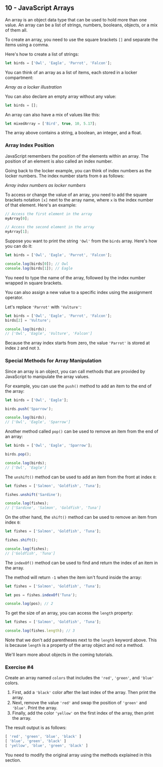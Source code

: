 ## 10 - JavaScript Arrays

An array is an object data type that can be used to hold more than one value. An array can be a list of strings, numbers, booleans, objects, or a mix of them all.

To create an array, you need to use the square brackets `[]` and separate the items using a comma.

Here's how to create a list of strings:

```javascript
let birds = ['Owl', 'Eagle', 'Parrot', 'Falcon'];
```

You can think of an array as a list of items, each stored in a locker compartment:

*Array as a locker illustration*

You can also declare an empty array without any value:

```javascript
let birds = [];
```

An array can also have a mix of values like this:

```javascript
let mixedArray = ['Bird', true, 10, 5.17];
```

The array above contains a string, a boolean, an integer, and a float.

### Array Index Position

JavaScript remembers the position of the elements within an array. The position of an element is also called an index number.

Going back to the locker example, you can think of index numbers as the locker numbers. The index number starts from `0` as follows:

*Array index numbers as locker numbers*

To access or change the value of an array, you need to add the square brackets notation `[x]` next to the array name, where `x` is the index number of that element. Here's an example:

```javascript
// Access the first element in the array
myArray[0];

// Access the second element in the array
myArray[1];
```

Suppose you want to print the string `'Owl'` from the `birds` array. Here's how you can do it:

```javascript
let birds = ['Owl', 'Eagle', 'Parrot', 'Falcon'];

console.log(birds[0]); // Owl
console.log(birds[1]); // Eagle
```

You need to type the name of the array, followed by the index number wrapped in square brackets.

You can also assign a new value to a specific index using the assignment operator.

Let's replace `'Parrot'` with `'Vulture'`:

```javascript
let birds = ['Owl', 'Eagle', 'Parrot', 'Falcon'];
birds[2] = 'Vulture';

console.log(birds);
// ['Owl', 'Eagle', 'Vulture', 'Falcon']
```

Because the array index starts from zero, the value `'Parrot'` is stored at index `2` and not `3`.

### Special Methods for Array Manipulation

Since an array is an object, you can call methods that are provided by JavaScript to manipulate the array values.

For example, you can use the `push()` method to add an item to the end of the array:

```javascript
let birds = ['Owl', 'Eagle'];

birds.push('Sparrow');

console.log(birds);
// ['Owl', 'Eagle', 'Sparrow']
```

Another method called `pop()` can be used to remove an item from the end of an array:

```javascript
let birds = ['Owl', 'Eagle', 'Sparrow'];

birds.pop();

console.log(birds);
// ['Owl', 'Eagle']
```

The `unshift()` method can be used to add an item from the front at index `0`:

```javascript
let fishes = ['Salmon', 'Goldfish', 'Tuna'];

fishes.unshift('Sardine');

console.log(fishes);
// ['Sardine', 'Salmon', 'Goldfish', 'Tuna']
```

On the other hand, the `shift()` method can be used to remove an item from index `0`:

```javascript
let fishes = ['Salmon', 'Goldfish', 'Tuna'];

fishes.shift();

console.log(fishes);
// ['Goldfish', 'Tuna']
```

The `indexOf()` method can be used to find and return the index of an item in the array.

The method will return `-1` when the item isn't found inside the array:

```javascript
let fishes = ['Salmon', 'Goldfish', 'Tuna'];

let pos = fishes.indexOf('Tuna');

console.log(pos); // 2
```

To get the size of an array, you can access the `length` property:

```javascript
let fishes = ['Salmon', 'Goldfish', 'Tuna'];

console.log(fishes.length); // 3
```

Note that we don't add parentheses next to the `length` keyword above. This is because `length` is a property of the array object and not a method.

We'll learn more about objects in the coming tutorials.

### Exercise #4

Create an array named `colors` that includes the `'red'`, `'green'`, and `'blue'` colors.

1. First, add a `'black'` color after the last index of the array. Then print the array.
2. Next, remove the value `'red'` and swap the position of `'green'` and `'blue'`. Print the array.
3. Finally, add the color `'yellow'` on the first index of the array, then print the array.

The result output is as follows:

```javascript
[ 'red', 'green', 'blue', 'black' ]
[ 'blue', 'green', 'black' ]
[ 'yellow', 'blue', 'green', 'black' ]
```

You need to modify the original array using the methods explained in this section.

